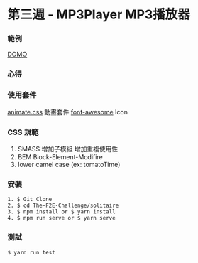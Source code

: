 # 第三週 - MP3Player MP3播放器

### 範例

[DOMO](#)

### 心得


### 使用套件
[animate.css](https://github.com/daneden/animate.css) 動畫套件
[font-awesome](https://fontawesome.com/?from=io) Icon

### CSS 規範
1. SMASS 增加子模組 增加重複使用性
2. BEM Block-Element-Modifire
3. lower camel case (ex: tomatoTime)

### 安裝
```
1. $ Git Clone
2. $ cd The-F2E-Challenge/solitaire
3. $ npm install or $ yarn install
4. $ npm run serve or $ yarn serve
```

### 測試
```
$ yarn run test
```